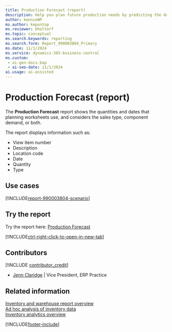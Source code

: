 ```yaml
---
title: Production Forecast (report)
description: Help you plan future production needs by predicting the demand for items based on historical data and other factors. Use the report to help ensure that production schedules align with anticipated sales and inventory requirements.
author: kennieNP
ms.author: kepontop
ms.reviewer: bholtorf
ms.topic: conceptual
ms.search.keywords: reporting
ms.search.form: Report_990003804_Primary
ms.date: 11/1/2024
ms.service: dynamics-365-business-central
ms.custom:
 - ai-gen-docs-bap
 - ai-seo-date: 11/1/2024
ai.usage: ai-assisted
---
```


# Production Forecast (report)

The **Production Forecast** report shows the quantities and dates that planning worksheets use, and considers the sales type, component demand, or both.

The report displays information such as:

- View item number
- Description
- Location code
- Date
- Quantity
- Type

## Use cases

[!INCLUDE[report-990003804-scenario](../includes/report-990003804-scenario-include.md)]

<!-- 

Prompt

Below is a report in an ERP system. Provide 3-4 use cases for different personas working with inventory and manufacturing.

Format like this:    
  
As a <persona>, use the report to    
* use case 1  
* use case 2    

Do not capitalize the persona names. 

Do not start lines with "Use the data to"

## Report name
Production Forecast

## Report description
The *Production Forecast* report shows the quantities and dates used by Planning Worksheets and considers Sales Type, Component Demand or both.
The report displays information such as View Item No, Description, Location Code, Date, Quantity, and Type.

### What the report does

### Use cases
Help you plan future production needs by predicting the demand for items based on historical data and other factors. Use the report to help ensure that production schedules align with anticipated sales and inventory requirements.

Please include your data sources and URLs

-->

## Try the report

Try the report here: [Production Forecast](https://businesscentral.dynamics.com?report=990003804)

[!INCLUDE[ctrl-right-click-to-open-in-new-tab](../includes/ctrl-right-click-to-open-in-new-tab.md)]

## Contributors

[!INCLUDE [contributor_credit](../includes/contributor_credit.md)]

- [Jenn Claridge](https://www.linkedin.com/in/jenn-morton-sabre/) | Vice President, ERP Practice

## Related information

[Inventory and warehouse report overview](../inventory-WMS-reports.md)  
[Ad hoc analysis of inventory data](../ad-hoc-analysis-inventory.md)  
[Inventory analytics overview](../inventory-analytics-overview.md)  

[!INCLUDE[footer-include](../includes/footer-banner.md)]